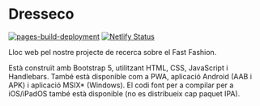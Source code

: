 # Dresseco

[![pages-build-deployment](https://github.com/dresseco/dresseco.github.io/actions/workflows/pages/pages-build-deployment/badge.svg)](https://github.com/dresseco/dresseco.github.io/actions/workflows/pages/pages-build-deployment)
[![Netlify Status](https://api.netlify.com/api/v1/badges/bea874eb-18df-4698-8121-caf24aa61440/deploy-status)](https://app.netlify.com/sites/dresseco/deploys)

Lloc web pel nostre projecte de recerca sobre el Fast Fashion.

Està construït amb Bootstrap 5, utilitzant HTML, CSS, JavaScript i Handlebars.
També està disponible com a PWA, aplicació Android (AAB i APK) i aplicació MSIX* (Windows).
El codi font per a compilar per a iOS/iPadOS també està disponible (no es distribueix cap paquet IPA).
